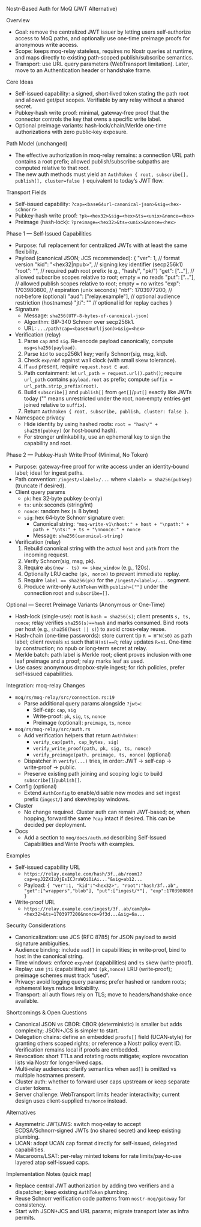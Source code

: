 Nostr-Based Auth for MoQ (JWT Alternative)

Overview
- Goal: remove the centralized JWT issuer by letting users self‑authorize access to MoQ paths, and optionally use one‑time preimage proofs for anonymous write access.
- Scope: keeps moq-relay stateless, requires no Nostr queries at runtime, and maps directly to existing path‑scoped publish/subscribe semantics.
- Transport: use URL query parameters (WebTransport limitation). Later, move to an Authentication header or handshake frame.

Core Ideas
- Self‑issued capability: a signed, short‑lived token stating the path root and allowed get/put scopes. Verifiable by any relay without a shared secret.
- Pubkey‑hash write proof: minimal, gateway‑free proof that the connector controls the key that owns a specific write label.
- Optional preimage variants: hash‑lock/chain/Merkle one‑time authorizations with zero public‑key exposure.

Path Model (unchanged)
- The effective authorization in moq-relay remains: a connection URL path contains a root prefix; allowed publish/subscribe subpaths are computed relative to that root.
- The new auth methods must yield an `AuthToken { root, subscribe[], publish[], cluster=false }` equivalent to today’s JWT flow.

Transport Fields
- Self‑issued capability: `?cap=<base64url-canonical-json>&sig=<hex-schnorr>`
- Pubkey‑hash write proof: `?pk=<hex32>&sig=<hex>&ts=<unix>&nonce=<hex>`
- Preimage (hash‑lock): `?preimage=<hex32>&ts=<unix>&nonce=<hex>`

Phase 1 — Self‑Issued Capabilities
- Purpose: full replacement for centralized JWTs with at least the same flexibility.
- Payload (canonical JSON; JCS recommended):
  {
    "ver": 1,                  // format version
    "kid": "<hex32|npub>",   // signing key identifier (secp256k1)
    "root": "<path-root>",   // required path root prefix (e.g., "hash/<hex>", "pk/<npub>")
    "get": ["..."],           // allowed subscribe scopes relative to root; empty = no reads
    "put": ["..."],           // allowed publish scopes relative to root; empty = no writes
    "exp": 1703980800,         // expiration (unix seconds)
    "nbf": 1703977200,         // not‑before (optional)
    "aud": ["relay.example"], // optional audience restriction (hostnames)
    "jti": "<random>"         // optional id for replay caches
  }
- Signature
  - Message: `sha256(UTF-8-bytes-of-canonical-json)`
  - Algorithm: BIP‑340 Schnorr over secp256k1.
  - URL: `.../path?cap=<base64url(json)>&sig=<hex>`
- Verification (relay)
  1) Parse `cap` and `sig`. Re‑encode payload canonically, compute `msg=sha256(payload)`.
  2) Parse `kid` to secp256k1 key; verify Schnorr(sig, msg, kid).
  3) Check `exp/nbf` against wall clock (with small skew tolerance).
  4) If `aud` present, require `request.host ∈ aud`.
  5) Path containment: let `url_path = request.url().path()`; require `url_path` contains `payload.root` as prefix; compute `suffix = url_path.strip_prefix(root)`.
  6) Build `subscribe[]` and `publish[]` from `get[]`/`put[]` exactly like JWTs today ("" means unrestricted under the root, non‑empty entries get joined relative to `suffix`).
  7) Return `AuthToken { root, subscribe, publish, cluster: false }`.
- Namespace privacy
  - Hide identity by using hashed roots: `root = "hash/" + sha256(pubkey)` (or host‑bound hash).
  - For stronger unlinkability, use an ephemeral key to sign the capability and root.

Phase 2 — Pubkey‑Hash Write Proof (Minimal, No Token)
- Purpose: gateway‑free proof for write access under an identity‑bound label; ideal for ingest paths.
- Path convention: `/ingest/<label>/...` where `<label> = sha256(pubkey)` (truncate if desired).
- Client query params
  - `pk`: hex 32‑byte pubkey (x‑only)
  - `ts`: unix seconds (string/int)
  - `nonce`: random hex (≥ 8 bytes)
  - `sig`: hex 64‑byte Schnorr signature over:
    - Canonical string: `"moq-write-v1\nhost:" + host + "\npath:" + path + "\nts:" + ts + "\nnonce:" + nonce`
    - Message: `sha256(canonical-string)`
- Verification (relay)
  1) Rebuild canonical string with the actual `host` and `path` from the incoming request.
  2) Verify Schnorr(sig, msg, pk).
  3) Require `abs(now - ts) <= skew_window` (e.g., 120s).
  4) Optionally LRU cache `(pk, nonce)` to prevent immediate replay.
  5) Require `label == sha256(pk)` for the `/ingest/<label>/...` segment.
  6) Produce write‑only `AuthToken` with `publish=[""]` under the connection root and `subscribe=[]`.

Optional — Secret Preimage Variants (Anonymous or One‑Time)
- Hash‑lock (single‑use): root is `hash = sha256(s)`; client presents `s, ts, nonce`; relay verifies `sha256(s)==hash` and marks consumed. Bind roots per host (e.g., `sha256(host || s)`) to avoid cross‑relay reuse.
- Hash‑chain (one‑time passwords): store current tip `R = H^N(s0)` as path label; client reveals `si` such that `H(si)==R`; relay updates `R=si`. One‑time by construction; no npub or long‑term secret at relay.
- Merkle batch: path label is Merkle root; client proves inclusion with one leaf preimage and a proof; relay marks leaf as used.
- Use cases: anonymous dropbox‑style ingest; for rich policies, prefer self‑issued capabilities.

Integration: moq-relay Changes
- `moq/rs/moq-relay/src/connection.rs:19`
  - Parse additional query params alongside `?jwt=`:
    - Self‑cap: `cap`, `sig`
    - Write‑proof: `pk`, `sig`, `ts`, `nonce`
    - Preimage (optional): `preimage`, `ts`, `nonce`
- `moq/rs/moq-relay/src/auth.rs`
  - Add verification helpers that return `AuthToken`:
    - `verify_cap(path, cap_bytes, sig)`
    - `verify_write_proof(path, pk, sig, ts, nonce)`
    - `verify_preimage(path, preimage, ts, nonce)` (optional)
  - Dispatcher in `verify(...)` tries, in order: JWT → self‑cap → write‑proof → public.
  - Preserve existing path joining and scoping logic to build `subscribe[]`/`publish[]`.
- Config (optional)
  - Extend `AuthConfig` to enable/disable new modes and set ingest prefix (`ingest/`) and skew/replay windows.
- Cluster
  - No change required. Cluster auth can remain JWT‑based; or, when hopping, forward the same `?cap` intact if desired. This can be decided per deployment.
- Docs
  - Add a section to `moq/docs/auth.md` describing Self‑Issued Capabilities and Write Proofs with examples.

Examples
- Self‑issued capability URL
  - `https://relay.example.com/hash/3f..ab/room1?cap=eyJ2ZXIiOjEsICJraWQiOiAi..."&sig=ab12...`
  - Payload: `{ "ver":1, "kid":"<hex32>", "root":"hash/3f..ab", "get":["wrappers","blob"], "put":["ingest/*"], "exp":1703980800 }`
- Write‑proof URL
  - `https://relay.example.com/ingest/3f..ab/cam?pk=<hex32>&ts=1703977200&nonce=9f3d...&sig=6a...`

Security Considerations
- Canonicalization: use JCS (RFC 8785) for JSON payload to avoid signature ambiguities.
- Audience binding: include `aud[]` in capabilities; in write‑proof, bind to host in the canonical string.
- Time windows: enforce `exp/nbf` (capabilities) and `ts` skew (write‑proof).
- Replay: use `jti` (capabilities) and `(pk,nonce)` LRU (write‑proof); preimage schemes must track “used”.
- Privacy: avoid logging query params; prefer hashed or random roots; ephemeral keys reduce linkability.
- Transport: all auth flows rely on TLS; move to headers/handshake once available.

Shortcomings & Open Questions
- Canonical JSON vs CBOR: CBOR (deterministic) is smaller but adds complexity; JSON+JCS is simpler to start.
- Delegation chains: define an embedded `proofs[]` field (UCAN‑style) for granting others scoped rights; or reference a Nostr policy event ID. Verification remains local if proofs are embedded.
- Revocation: short TTLs and rotating roots mitigate; explore revocation lists via Nostr for longer‑lived caps.
- Multi‑relay audiences: clarify semantics when `aud[]` is omitted vs multiple hostnames present.
- Cluster auth: whether to forward user caps upstream or keep separate cluster tokens.
- Server challenge: WebTransport limits header interactivity; current design uses client‑supplied `ts/nonce` instead.

Alternatives
- Asymmetric JWT/JWS: switch moq‑relay to accept ECDSA/Schnorr‑signed JWTs (no shared secret) and keep existing plumbing.
- UCAN: adopt UCAN cap format directly for self‑issued, delegated capabilities.
- Macaroons/LSAT: per‑relay minted tokens for rate limits/pay‑to‑use layered atop self‑issued caps.

Implementation Notes (quick map)
- Replace central JWT authorization by adding two verifiers and a dispatcher; keep existing `AuthToken` plumbing.
- Reuse Schnorr verification code patterns from `nostr-moq/gateway` for consistency.
- Start with JSON+JCS and URL params; migrate transport later as infra permits.


